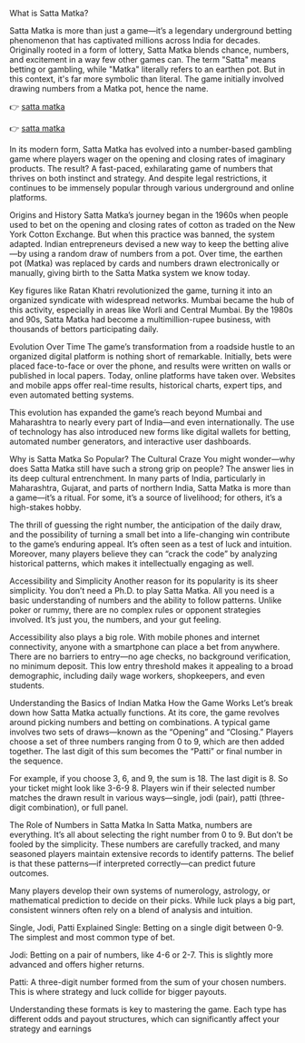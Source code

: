 What is Satta Matka?

Satta Matka is more than just a game—it’s a legendary underground betting phenomenon that has captivated millions across India for decades. Originally rooted in a form of lottery, Satta Matka blends chance, numbers, and excitement in a way few other games can. The term "Satta" means betting or gambling, while "Matka" literally refers to an earthen pot. But in this context, it's far more symbolic than literal. The game initially involved drawing numbers from a Matka pot, hence the name.

👉  [satta matka](https://sattamatka.day/)

👉  [satta matka](https://sattamatka.day/)

In its modern form, Satta Matka has evolved into a number-based gambling game where players wager on the opening and closing rates of imaginary products. The result? A fast-paced, exhilarating game of numbers that thrives on both instinct and strategy. And despite legal restrictions, it continues to be immensely popular through various underground and online platforms.

Origins and History
Satta Matka’s journey began in the 1960s when people used to bet on the opening and closing rates of cotton as traded on the New York Cotton Exchange. But when this practice was banned, the system adapted. Indian entrepreneurs devised a new way to keep the betting alive—by using a random draw of numbers from a pot. Over time, the earthen pot (Matka) was replaced by cards and numbers drawn electronically or manually, giving birth to the Satta Matka system we know today.

Key figures like Ratan Khatri revolutionized the game, turning it into an organized syndicate with widespread networks. Mumbai became the hub of this activity, especially in areas like Worli and Central Mumbai. By the 1980s and 90s, Satta Matka had become a multimillion-rupee business, with thousands of bettors participating daily.

Evolution Over Time
The game’s transformation from a roadside hustle to an organized digital platform is nothing short of remarkable. Initially, bets were placed face-to-face or over the phone, and results were written on walls or published in local papers. Today, online platforms have taken over. Websites and mobile apps offer real-time results, historical charts, expert tips, and even automated betting systems.

This evolution has expanded the game’s reach beyond Mumbai and Maharashtra to nearly every part of India—and even internationally. The use of technology has also introduced new forms like digital wallets for betting, automated number generators, and interactive user dashboards.

Why is Satta Matka So Popular?
The Cultural Craze
You might wonder—why does Satta Matka still have such a strong grip on people? The answer lies in its deep cultural entrenchment. In many parts of India, particularly in Maharashtra, Gujarat, and parts of northern India, Satta Matka is more than a game—it’s a ritual. For some, it’s a source of livelihood; for others, it’s a high-stakes hobby.

The thrill of guessing the right number, the anticipation of the daily draw, and the possibility of turning a small bet into a life-changing win contribute to the game’s enduring appeal. It’s often seen as a test of luck and intuition. Moreover, many players believe they can “crack the code” by analyzing historical patterns, which makes it intellectually engaging as well.

Accessibility and Simplicity
Another reason for its popularity is its sheer simplicity. You don’t need a Ph.D. to play Satta Matka. All you need is a basic understanding of numbers and the ability to follow patterns. Unlike poker or rummy, there are no complex rules or opponent strategies involved. It’s just you, the numbers, and your gut feeling.

Accessibility also plays a big role. With mobile phones and internet connectivity, anyone with a smartphone can place a bet from anywhere. There are no barriers to entry—no age checks, no background verification, no minimum deposit. This low entry threshold makes it appealing to a broad demographic, including daily wage workers, shopkeepers, and even students.

Understanding the Basics of Indian Matka
How the Game Works
Let’s break down how Satta Matka actually functions. At its core, the game revolves around picking numbers and betting on combinations. A typical game involves two sets of draws—known as the “Opening” and “Closing.” Players choose a set of three numbers ranging from 0 to 9, which are then added together. The last digit of this sum becomes the “Patti” or final number in the sequence.

For example, if you choose 3, 6, and 9, the sum is 18. The last digit is 8. So your ticket might look like 3-6-9 8. Players win if their selected number matches the drawn result in various ways—single, jodi (pair), patti (three-digit combination), or full panel.

The Role of Numbers in Satta Matka
In Satta Matka, numbers are everything. It’s all about selecting the right number from 0 to 9. But don’t be fooled by the simplicity. These numbers are carefully tracked, and many seasoned players maintain extensive records to identify patterns. The belief is that these patterns—if interpreted correctly—can predict future outcomes.

Many players develop their own systems of numerology, astrology, or mathematical prediction to decide on their picks. While luck plays a big part, consistent winners often rely on a blend of analysis and intuition.

Single, Jodi, Patti Explained
Single: Betting on a single digit between 0-9. The simplest and most common type of bet.

Jodi: Betting on a pair of numbers, like 4-6 or 2-7. This is slightly more advanced and offers higher returns.

Patti: A three-digit number formed from the sum of your chosen numbers. This is where strategy and luck collide for bigger payouts.

Understanding these formats is key to mastering the game. Each type has different odds and payout structures, which can significantly affect your strategy and earnings
